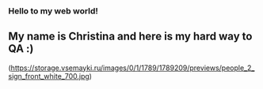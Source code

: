 ### Hello to my web world!
## My name is Christina and here is my hard way to QA :)
(https://storage.vsemayki.ru/images/0/1/1789/1789209/previews/people_2_sign_front_white_700.jpg)

